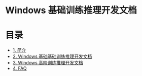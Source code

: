 # Windows 基础训练推理开发文档

# 目录

- [1. 简介](#1---)
- [2. Windows 基础基础训练推理开发文档](#2---)
- [3. Windows 高阶训练推理开发文档](#3---)
- [4. FAQ](#4---)
